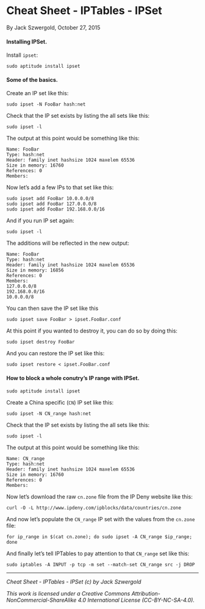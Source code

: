 # Cheat Sheet - IPTables - IPSet

By Jack Szwergold, October 27, 2015

#### Installing IPSet.

Install `ipset`:

    sudo aptitude install ipset

#### Some of the basics.

Create an IP set like this:

    sudo ipset -N FooBar hash:net

Check that the IP set exists by listing the all sets like this:

	sudo ipset -l

The output at this point would be something like this:

	Name: FooBar
	Type: hash:net
	Header: family inet hashsize 1024 maxelem 65536
	Size in memory: 16760
	References: 0
	Members:

Now let’s add a few IPs to that set like this:

    sudo ipset add FooBar 10.0.0.0/8
    sudo ipset add FooBar 127.0.0.0/8
    sudo ipset add FooBar 192.168.0.0/16

And if you run IP set again:

	sudo ipset -l

The additions will be reflected in the new output:

	Name: FooBar
	Type: hash:net
	Header: family inet hashsize 1024 maxelem 65536 
	Size in memory: 16856
	References: 0
	Members:
	127.0.0.0/8
	192.168.0.0/16
	10.0.0.0/8

You can then save the IP set like this

    sudo ipset save FooBar > ipset.FooBar.conf

At this point if you wanted to destroy it, you can do so by doing this:

    sudo ipset destroy FooBar

And you can restore the IP set like this:

    sudo ipset restore < ipset.FooBar.conf

#### How to block a whole conutry’s IP range with IPSet.

	sudo aptitude install ipset

Create a China specific (`CN`) IP set like this:

	sudo ipset -N CN_range hash:net

Check that the IP set exists by listing the all sets like this:

	sudo ipset -l

The output at this point would be something like this:

	Name: CN_range
	Type: hash:net
	Header: family inet hashsize 1024 maxelem 65536
	Size in memory: 16760
	References: 0
	Members:

Now let’s download the raw `cn.zone` file from the IP Deny website like this:

	curl -O -L http://www.ipdeny.com/ipblocks/data/countries/cn.zone

And now let’s populate the `CN_range` IP set with the values from the `cn.zone` file:

	for ip_range in $(cat cn.zone); do sudo ipset -A CN_range $ip_range; done

And finally let’s tell IPTables to pay attention to that `CN_range` set like this:

	sudo iptables -A INPUT -p tcp -m set --match-set CN_range src -j DROP

***

*Cheat Sheet - IPTables - IPSet (c) by Jack Szwergold*

*This work is licensed under a Creative Commons Attribution-NonCommercial-ShareAlike 4.0 International License (CC-BY-NC-SA-4.0).*
